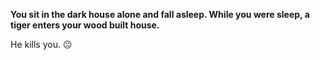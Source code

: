 **You sit in the dark house alone and fall asleep. While you were sleep, a tiger enters your wood built house.**

He kills you. 😐

